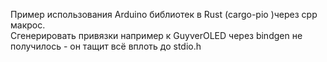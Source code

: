 Пример использования Arduino библиотек в Rust (cargo-pio )через cpp макрос.  
Сгенерировать привязки например к GuyverOLED через bindgen не получилось - он тащит всё вплоть до stdio.h
